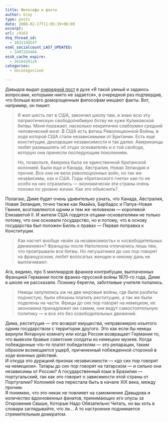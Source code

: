 ```yaml
---
title: Философы и факты
author: Gray
type: posts
date: 2008-02-17T11:05:39+00:00
excerpt:
url: /9163
dsq_thread_id:
  - 1831194547
esml_socialcount_LAST_UPDATED:
  - 1497293404
essb_cache_expire:
  - 1616434124
categories:
  - Uncategorized

---
```








Давыдов выдал <a href="http://davydov.blogspot.com/2008/02/blog-post_17.html" target="_blank">очередной пост</a> в духе &#171;Я такой умный и задаюсь вопросами, которыми никто не задается&#187;, в очередной раз подтвердив, что больше всего доморощенным философам мешают факты. Вот, например, он пишет:

> Я жил шесть лет в США, закончил школу там, и знаю всю эту патриотическую свободолюбивую ботву не хуже Куликовской битвы. Меня поражает, насколько некритично слабоумен средний человеческий мозг. В США есть фетиш Революционной Войны, в ходе которой США стали независимыми от Британии. Есть еще конституция, декларация независимости и так далее. Американцы любят размышлять об отцах основателях и о той свободе, которую они принесли последующим поколениям.
> 
> Но, позвольте, Америка была не единственной британской колонией. Были еще и Канада, Австралия, Новая Зеландия и прочие. Все они не вели революционных войн, но так же независимы, как и США. Годы &#171;британского гнета&#187; как-то не особо на них отразились &#8212; экономически эти страны очень похожи по уровню жизни. Как это объяснить?

Полагаю, Диме будет очень удивительно узнать, что Канада, Австралия, Новая Зеландия, точно также как Ямайка, Барбадос и Папуа-Новая Гвинея, возглавляются одним и тем же человеком &#8212; королевой Елизаветой II. И жители США гордятся отцами-основателями не только потому, что они основали государство, но и потому, что в основу государства был положен Билль о правах &#8212; Первая поправка к Конституции. 

> Как насчет вообще &#171;войн за независимость&#187; и &#171;освободительных движениях&#187;? Французы после Наполеона отличались лишь тем, что проигрывали все битвы. Но лягушатники до сих пор говорят на французском, любят волосатых женщин и никому дань не выплачивают. 

Ага, видимо, про 5 миллиардов франков контрибуции, выплаченных Францией Германии после франко-прусской войны 1870-го года, Диме в школе не рассказали. Психику берегли, заботливые учителя попались.

> Немцы залупились аж на две мировые войны, где были разбиты подчистую, были обязаны платить реституцию, а так же были поделены на части. Фрицы до сих пор говорят на немецком, их экономика принадлежит им самим, они ведут самостоятельную политику &#8212; и все это без освободительных движений.

Дима, реституция &#8212; это возврат имущества, неправомерно изъятого одним государством с территории другого. Это как если бы немцы вернули Янтарную комнату или когда Россия возвращает Германии то, что вывезли бравые советские солдаты из немецких музеев. Когда побежденные что-то платят победителям &#8212; это репарации, таким образом возмещается ущерб, причиненный побежденной стороной в ходе военных действий.  
И откуда это дурацкий признак независимости &#8212; &#171;до сих пор говорят на немецком&#187;. Татары до сих пор говорят на татарском &#8212; и сильно они независимы от России? А государственный язык в Бразилии &#8212; португальский, так как это говорит о зависимости этой страны от Португалии? Колонией она перестала быть в начале XIX века, между прочим.  
Я понимаю, что это никак не повлияет на самомнение Давыдова и количество вдохновенных фанатов, принимающих его опусы за Откровения Свыше, Которые Надо Обязательно Читать, но вы хоть в словари заглядывайте, что ли&#8230; А то настроение поднимается стремительным домкратом.